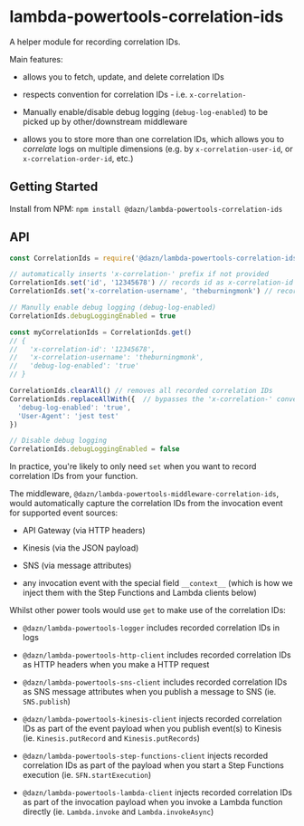 # lambda-powertools-correlation-ids

A helper module for recording correlation IDs.

Main features:

* allows you to fetch, update, and delete correlation IDs

* respects convention for correlation IDs - i.e. `x-correlation-`

* Manually enable/disable debug logging (`debug-log-enabled`) to be picked up by other/downstream middleware

* allows you to store more than one correlation IDs, which allows you to *correlate* logs on multiple dimensions (e.g. by `x-correlation-user-id`, or `x-correlation-order-id`, etc.)

## Getting Started

Install from NPM: `npm install @dazn/lambda-powertools-correlation-ids`

## API

```js
const CorrelationIds = require('@dazn/lambda-powertools-correlation-ids')

// automatically inserts 'x-correlation-' prefix if not provided
CorrelationIds.set('id', '12345678') // records id as x-correlation-id
CorrelationIds.set('x-correlation-username', 'theburningmonk') // records as x-correlation-username

// Manully enable debug logging (debug-log-enabled)
CorrelationIds.debugLoggingEnabled = true

const myCorrelationIds = CorrelationIds.get()
// {
//   'x-correlation-id': '12345678',
//   'x-correlation-username': 'theburningmonk',
//   'debug-log-enabled': 'true'
// }

CorrelationIds.clearAll() // removes all recorded correlation IDs
CorrelationIds.replaceAllWith({  // bypasses the 'x-correlation-' convention
  'debug-log-enabled': 'true',
  'User-Agent': 'jest test'
})

// Disable debug logging
CorrelationIds.debugLoggingEnabled = false
```

In practice, you're likely to only need `set` when you want to record correlation IDs from your function.

The middleware, `@dazn/lambda-powertools-middleware-correlation-ids`, would automatically capture the correlation IDs from the invocation event for supported event sources:

* API Gateway (via HTTP headers)

* Kinesis (via the JSON payload)

* SNS (via message attributes)

* any invocation event with the special field `__context__` (which is how we inject them with the Step Functions and Lambda clients below)

Whilst other power tools would use `get` to make use of the correlation IDs:

* `@dazn/lambda-powertools-logger` includes recorded correlation IDs in logs

* `@dazn/lambda-powertools-http-client` includes recorded correlation IDs as HTTP headers when you make a HTTP request

* `@dazn/lambda-powertools-sns-client` includes recorded correlation IDs as SNS message attributes when you publish a message to SNS (ie. `SNS.publish`)

* `@dazn/lambda-powertools-kinesis-client` injects recorded correlation IDs as part of the event payload when you publish event(s) to Kinesis (ie. `Kinesis.putRecord` and `Kinesis.putRecords`)

* `@dazn/lambda-powertools-step-functions-client` injects recorded correlation IDs as part of the payload when you start a Step Functions execution (ie. `SFN.startExecution`)

* `@dazn/lambda-powertools-lambda-client` injects recorded correlation IDs as part of the invocation payload when you invoke a Lambda function directly (ie. `Lambda.invoke` and `Lambda.invokeAsync`)
